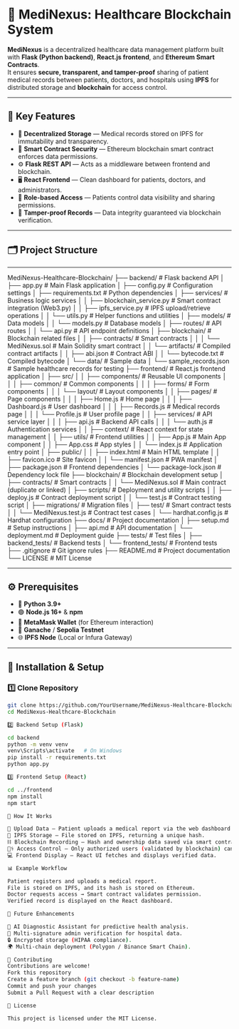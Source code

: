 # 🏥 MediNexus: Healthcare Blockchain System

**MediNexus** is a decentralized healthcare data management platform built with **Flask (Python backend)**, **React.js frontend**, and **Ethereum Smart Contracts**.  
It ensures **secure, transparent, and tamper-proof** sharing of patient medical records between patients, doctors, and hospitals using **IPFS** for distributed storage and **blockchain** for access control.

---

## 🧩 Key Features

- 🔐 **Decentralized Storage** — Medical records stored on IPFS for immutability and transparency.  
- 🧠 **Smart Contract Security** — Ethereum blockchain smart contract enforces data permissions.  
- ⚙️ **Flask REST API** — Acts as a middleware between frontend and blockchain.  
- 🖥️ **React Frontend** — Clean dashboard for patients, doctors, and administrators.  
- 👥 **Role-based Access** — Patients control data visibility and sharing permissions.  
- 🧾 **Tamper-proof Records** — Data integrity guaranteed via blockchain verification.

---

## 🗂️ Project Structure

---

MediNexus-Healthcare-Blockchain/
├── backend/                          # Flask backend API
│   ├── app.py                       # Main Flask application
│   ├── config.py                    # Configuration settings
│   ├── requirements.txt             # Python dependencies
│   ├── services/                    # Business logic services
│   │   ├── blockchain_service.py    # Smart contract integration (Web3.py)
│   │   ├── ipfs_service.py          # IPFS upload/retrieve operations
│   │   └── utils.py                 # Helper functions and utilities
│   ├── models/                      # Data models
│   │   └── models.py                # Database models
│   ├── routes/                      # API routes
│   │   └── api.py                   # API endpoint definitions
│   ├── blockchain/                  # Blockchain related files
│   │   ├── contracts/               # Smart contracts
│   │   │   └── MediNexus.sol        # Main Solidity smart contract
│   │   └── artifacts/               # Compiled contract artifacts
│   │       ├── abi.json            # Contract ABI
│   │       └── bytecode.txt        # Compiled bytecode
│   └── data/                        # Sample data
│       └── sample_records.json      # Sample healthcare records for testing
├── frontend/                        # React.js frontend application
│   ├── src/
│   │   ├── components/              # Reusable UI components
│   │   │   ├── common/              # Common components
│   │   │   ├── forms/               # Form components
│   │   │   └── layout/              # Layout components
│   │   ├── pages/                   # Page components
│   │   │   ├── Home.js              # Home page
│   │   │   ├── Dashboard.js         # User dashboard
│   │   │   ├── Records.js           # Medical records page
│   │   │   └── Profile.js           # User profile page
│   │   ├── services/                # API service layer
│   │   │   ├── api.js               # Backend API calls
│   │   │   └── auth.js              # Authentication services
│   │   ├── context/                 # React context for state management
│   │   ├── utils/                   # Frontend utilities
│   │   ├── App.js                   # Main App component
│   │   ├── App.css                  # App styles
│   │   └── index.js                 # Application entry point
│   ├── public/
│   │   ├── index.html               # Main HTML template
│   │   ├── favicon.ico              # Site favicon
│   │   └── manifest.json            # PWA manifest
│   ├── package.json                 # Frontend dependencies
│   └── package-lock.json            # Dependency lock file
├── blockchain/                      # Blockchain development setup
│   ├── contracts/                   # Smart contracts
│   │   └── MediNexus.sol            # Main contract (duplicate or linked)
│   ├── scripts/                     # Deployment and utility scripts
│   │   ├── deploy.js                # Contract deployment script
│   │   └── test.js                  # Contract testing script
│   ├── migrations/                  # Migration files
│   ├── test/                        # Smart contract tests
│   │   └── MediNexus.test.js        # Contract test cases
│   └── hardhat.config.js            # Hardhat configuration
├── docs/                            # Project documentation
│   ├── setup.md                     # Setup instructions
│   ├── api.md                       # API documentation
│   └── deployment.md                # Deployment guide
├── tests/                           # Test files
│   ├── backend_tests/               # Backend tests
│   └── frontend_tests/              # Frontend tests
├── .gitignore                       # Git ignore rules
├── README.md                        # Project documentation
└── LICENSE                          # MIT License

---

## ⚙️ Prerequisites

- 🐍 **Python 3.9+**  
- 🟢 **Node.js 16+** & **npm**  
- 🦊 **MetaMask Wallet** (for Ethereum interaction)  
- 🧱 **Ganache** / **Sepolia Testnet**  
- 🌐 **IPFS Node** (Local or Infura Gateway)

---

## 🚀 Installation & Setup

### 1️⃣ Clone Repository
```bash
git clone https://github.com/YourUsername/MediNexus-Healthcare-Blockchain.git
cd MediNexus-Healthcare-Blockchain

2️⃣ Backend Setup (Flask)

cd backend
python -m venv venv
venv\Scripts\activate   # On Windows
pip install -r requirements.txt
python app.py

3️⃣ Frontend Setup (React)

cd ../frontend
npm install
npm start

🧠 How It Works

🧾 Upload Data — Patient uploads a medical report via the web dashboard.
🔗 IPFS Storage — File stored on IPFS, returning a unique hash.
⛓️ Blockchain Recording — Hash and ownership data saved via smart contract.
👩‍⚕️ Access Control — Only authorized users (validated by blockchain) can access the record.
💻 Frontend Display — React UI fetches and displays verified data.

📊 Example Workflow

Patient registers and uploads a medical report.
File is stored on IPFS, and its hash is stored on Ethereum.
Doctor requests access → Smart contract validates permission.
Verified record is displayed on the React dashboard.

🔮 Future Enhancements

🤖 AI Diagnostic Assistant for predictive health analysis.
🧾 Multi-signature admin verification for hospital data.
🔒 Encrypted storage (HIPAA compliance).
🌍 Multi-chain deployment (Polygon / Binance Smart Chain).

🤝 Contributing
Contributions are welcome!
Fork this repository
Create a feature branch (git checkout -b feature-name)
Commit and push your changes
Submit a Pull Request with a clear description

📜 License

This project is licensed under the MIT License.
